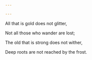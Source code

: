 ```yaml
---

---
```


All that is gold does not glitter,

Not all those who wander are lost;

The old that is strong does not wither,

Deep roots are not reached by the frost.
